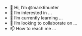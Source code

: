 - 👋 Hi, I’m @mark6hunter
- 👀 I’m interested in ...
- 🌱 I’m currently learning ...
- 💞️ I’m looking to collaborate on ...
- 📫 How to reach me ...

<!---
mark6hunter/mark6hunter is a ✨ special ✨ repository because its `README.md` (this file) appears on your GitHub profile.
You can click the Preview link to take a look at your changes.
--->

